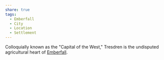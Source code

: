 ```yaml
---
share: true
tags:
  - Emberfall
  - City
  - Location
  - Settlement
---
```


Colloquially known as the "Capital of the West," Tresdren is the undisputed agricultural heart of [Emberfall](./Emberfall.md).